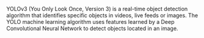 YOLOv3 (You Only Look Once, Version 3) is a real-time object detection algorithm that identifies specific objects in videos, live feeds or images. The YOLO machine learning algorithm uses features learned by a Deep Convolutional Neural Network to detect objects located in an image.
